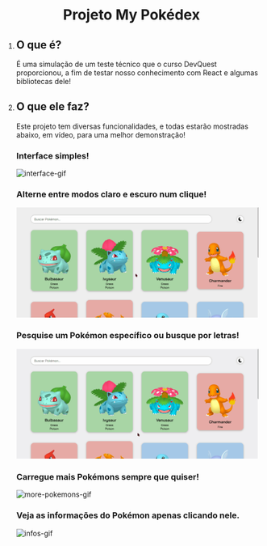 <h1 align="center">Projeto My Pokédex</h1>

<ol>
  <li>
    <div>
      <h2>O que é?</h2>
      <p>É uma simulação de um teste técnico que o curso DevQuest proporcionou, a fim de testar nosso conhecimento com React e algumas bibliotecas dele!</p>
    </div>
  </li>

  <li>
    <h2>O que ele faz?</h2>
    <p>Este projeto tem diversas funcionalidades, e todas estarão mostradas abaixo, em vídeo, para uma melhor demonstração!</p>
  </li>

  <div>
    <h3>Interface simples!</h3>
    <img src="./src/assets/videos/interface.gif" alt="interface-gif">
  </div>

  <div>
    <h3>Alterne entre modos claro e escuro num clique!</h3>
    <img src="./src/assets/videos/light-modes.gif" alt="light-modes-gif">
  </div>

  <div>
    <h3>Pesquise um Pokémon específico ou busque por letras!</h3>
    <img src="./src/assets/videos/pokemon-search.gif" alt="search-gif">
  </div>

  <div>
    <h3>Carregue mais Pokémons sempre que quiser!</h3>
    <img src="./src/assets/videos/more-pokemons.gif" alt="more-pokemons-gif">
  </div>

  <div>
    <h3>Veja as informações do Pokémon apenas clicando nele.</h3>
    <img src="./src/assets/videos/infos.gif" alt="infos-gif">
  </div>
</ol>